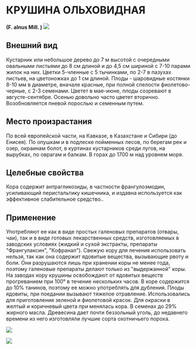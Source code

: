 # КРУШИНА ОЛЬХОВИДНАЯ
**(F. alnus Mill. )**
![](Крушина%20ольховидная1.jpg)

## Внешний вид
Кустарник или небольшое дерево до 7 м высотой с очередными овальными листьями до 8 см длиной и до 4,5 см шириной с 7-10 парами жилок на них. Цветки 5-членные с 5 тычинками, по 2-7 в пазухах листьев, на цветоножках до 1 см длиной. Плоды - шаровидные костянки 8-10 мм в диаметре, вначале красные, при полной спелости фиолетово-черные, с 2-3 семенами. Цветет в мае-июне, плоды созревают в августе-сентябре. Осенью довольно часто цветет вторично. Возобновляется пневой порослью и семенным путем.       

## Место произрастания
По всей европейской части, на Кавказе, в Казахстане и Сибири (до Енисея). По опушкам и в подлеске пойменных лесов, по берегам рек и озер, окраинам болот, в куртинах кустарников среди лугов, на вырубках, по оврагам и балкам. В горах до 1700 м над уровнем моря.

## Целебные свойства
Кора содержит антрагликозиды, в частности франгулоэмодин, усиливающий перистальтику кишечника, и издавна используется как эффективное слабительное средство..

## Применение
Употребляют ее как в виде простых галеновых препаратов (отвары, чаи), так и в виде готовых лекарственных средств, изготовляемых в заводских условиях (жидкий и сухой экстракты, препараты "Франгулаксин", "Кофранал"). Свежую кору для лечения использовать нельзя, так как она содержит ядовитые вещества, вызывающие рвоту и боли. Они разрушаются лишь при хранении коры не менее года, поэтому галеновые препараты делают только из "выдержанной" коры. На заводах кору крушины освобождают от ядовитых веществ прогреванием при 100° в течение нескольких часов. В коре содержится до 10% танинов, поэтому ее можно употреблять для дубления. Плоды ядовиты, при поедании вызывают тяжелое отравление. Использовались для приготовления зеленой и фиолетовой красок. Для окраски в желтый и коричневый цвета при менялась кора. В семенах до 29% жирного масла. Древесина дает почти беззольный уголь, до недавнего времени из него изготовляли лучшие сорта охотничьего пороха.

![](Крушина%20ольховидная.jpg)

![](krushina3.jpg) 